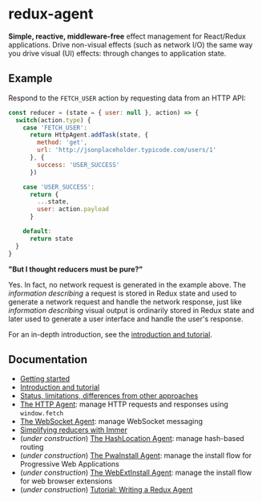 # redux-agent

**Simple, reactive, middleware-free** effect management for React/Redux applications. Drive non-visual effects (such as network I/O) the same way you drive visual (UI) effects: through changes to application state.

## Example

Respond to the `FETCH_USER` action by requesting data from an HTTP API:

```js
const reducer = (state = { user: null }, action) => {
  switch(action.type) {
    case 'FETCH_USER':
      return HttpAgent.addTask(state, {
        method: 'get',
        url: 'http://jsonplaceholder.typicode.com/users/1'
      }, {
        success: 'USER_SUCCESS'
      })

    case 'USER_SUCCESS':
      return {
        ...state,
        user: action.payload
      }

    default:
      return state
  }
}
```

**"But I thought reducers must be pure?"**

Yes. In fact, no network request is generated in the example above. The _information describing_ a request is stored in Redux state and used to generate a network request and handle the network response, just like _information describing_ visual output is ordinarily stored in Redux state and later used to generate a user interface and handle the user's response.

For an in-depth introduction, see the [introduction and tutorial](https://redux-agent.org/intro/reactive-effect-management-with-redux-agent/).
## Documentation

- [Getting started](https://redux-agent.org/getting-started/)
- [Introduction and tutorial](https://redux-agent.org/guides/reactive-effect-management-with-redux-agent/)
- [Status, limitations, differences from other approaches](https://redux-agent.org/status-and-limitations/)
- [The HTTP Agent](https://redux-agent.org/guides/the-http-agent/): manage HTTP requests and responses using `window.fetch`
- [The WebSocket Agent](https://redux-agent.org/guides/the-websocket-agent/): manage WebSocket messaging
- [Simplifying reducers with Immer](https://redux-agent.org/guides/simplifying-reducers-with-immer/)
- (_under construction_) [The HashLocation Agent](https://redux-agent.org/guides/the-hash-location-agent/): manage hash-based routing
- (_under construction_) [The PwaInstall Agent](https://redux-agent.org/guides/the-pwa-install-agent/): manage the install flow for Progressive Web Applications
- (_under construction_) [The WebExtInstall Agent](https://redux-agent.org/guides/the-web-ext-install-agent/): manage the install flow for web browser extensions
- (_under construction_) [Tutorial: Writing a Redux Agent](https://redux-agent.org/guides/writing-a-redux-agent/)
